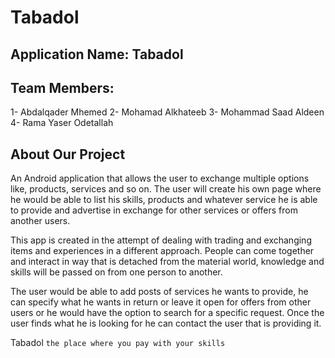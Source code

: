 

# Tabadol
## Application Name: Tabadol 

## Team Members:
1- Abdalqader Mhemed
2- Mohamad Alkhateeb 
3- Mohammad Saad Aldeen 
4- Rama Yaser Odetallah 

## About Our Project 
An  Android application that allows the user to exchange multiple options like, products, services and so on. 
The user will create his own page where he would be able to list his skills, products and whatever service he is able to provide and advertise in exchange for other services or offers from another users. 

This app is created in the attempt of dealing with trading and exchanging items and experiences in a different approach. People can come together and interact in way that is detached from the material world, knowledge and skills will be passed on from one person to another. 

The user would be able to add posts of services he wants to provide, he can specify what he wants in return or leave it open for offers from other users or he would have the option to search for a specific request. Once the user finds what he is looking for he can contact the user that is providing it. 

Tabadol 
`the place where you pay with your skills`

